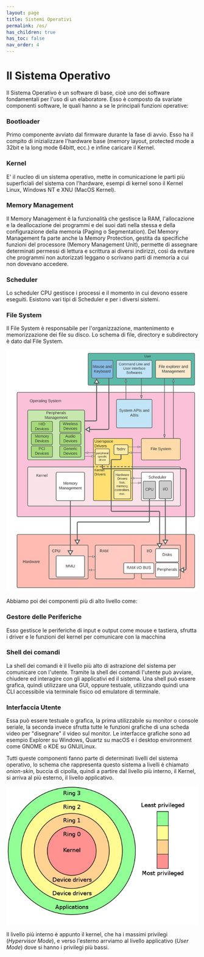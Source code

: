 ```yaml
---
layout: page
title: Sistemi Operativi
permalink: /os/
has_children: true
has_toc: false
nav_order: 4
---
```

# Il Sistema Operativo

Il Sistema Operativo è un software di base, cioè uno dei software fondamentali per l'uso di un elaboratore. Esso è composto da svariate componenti software, le quali hanno a se le principali funzioni operative:

### Bootloader
Primo componente avviato dal firmware durante la fase di avvio. Esso ha il compito di inizializzare l'hardware base (memory layout, protected mode a 32bit e la long mode 64bitt, ecc.) e infine caricare il Kernel.

### Kernel
E' il nucleo di un sistema operativo, mette in comunicazione le parti più superficiali del sistema con l'hardware, esempi di kernel sono il Kernel Linux, Windows NT e XNU (MacOS Kernel).
  
### Memory Management
Il Memory Management è la funzionalità che gestisce la RAM, l'allocazione e la deallocazione dei programmi e dei suoi dati nella stessa e della configurazione della memoria (Paging o Segmentation). Del Memory Management fa parte anche la Memory Protection, gestita da specifiche funzioni del processore (Memory Management Unit), permette di assegnare determinati permessi di lettura e scrittura ai diversi indirizzi, così da evitare che programmi non autorizzati leggano o scrivano parti di memoria a cui non dovevano accedere.
  
### Scheduler
Lo scheduler CPU gestisce i processi e il momento in cui devono essere eseguiti. Esistono vari tipi di Scheduler e per i diversi sistemi.
  
### File System
Il File System è responsabile per l'organizzazione, mantenimento e memorizzazione dei file su disco. Lo schema di file, directory e subdirectory è dato dal File System.

![os](/assets/images/operating_systems.svg) 

Abbiamo poi dei componenti più di alto livello come:

### Gestore delle Periferiche
Esso gestisce le periferiche di input e output come mouse e tastiera, sfrutta i driver e le funzioni del kernel per comunicare con la macchina

### Shell dei comandi

La shell dei comandi è il livello più alto di astrazione del sistema per comunicare con l'utente. Tramite la shell dei comandi l'utente può avviare, chiudere ed interagire con gli applicativi ed il sistema. Una shell può essere grafica, quindi utilizzare una GUI, oppure testuale, utilizzando quindi una CLI accessibile via terminale fisico od emulatore di terminale.

### Interfaccia Utente
Essa può essere testuale o grafica, la prima utilizzabile su monitor o console seriale, la seconda invece sfrutta tutte le funzioni grafiche di una scheda video per "disegnare" il video sul monitor. Le interfacce grafiche sono ad esempio Explorer su Windows, Quartz su macOS e i desktop environment come GNOME o KDE su GNU/Linux.

Tutti queste componenti fanno parte di determinati livelli del sistema operativo, lo schema che rappresenta questo sistema a livelli è chiamato _onion-skin_, buccia di cipolla, quindi a partire dal livello più interno, il Kernel, si arriva al più esterno, il livello applicativo.

![onionskin](assets/images/onionskingarch.jpg)

Il livello più interno è appunto il kernel, che ha i massimi privilegi (_Hypervisor Mode_), e verso l'esterno arrviamo al livello applicativo (_User Mode_) dove si hanno i privilegi più bassi.